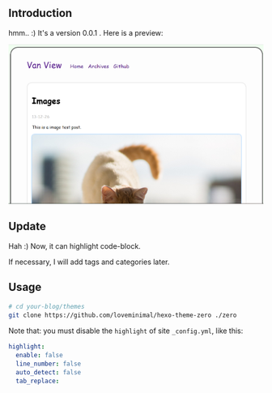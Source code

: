 ## Introduction

hmm.. :) It's a version 0.0.1 . Here is a preview:

![zero](./preview/zero.png)


## Update

Hah :) Now, it can highlight code-block.

If necessary, I will add tags and categories later.


## Usage

```sh
# cd your-blog/themes
git clone https://github.com/loveminimal/hexo-theme-zero ./zero
```

Note that: you must disable the `highlight` of site `_config.yml`, like this:

```yml
highlight:
  enable: false
  line_number: false
  auto_detect: false
  tab_replace:
```